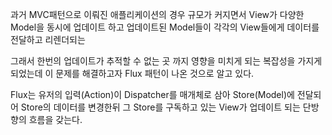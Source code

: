 
과거 MVC패턴으로 이뤄진 애플리케이션의 경우 
규모가 커지면서  View가 다양한 Model을 동시에 업데이트 하고 
업데이트된 Model들이 각각의 View들에게 데이터를 전달하고 리렌더되는 


그래서 한번의 업데이트가 추적할 수 없는 곳 까지 영향을 미치게 되는 복잡성을 가지게 되었는데
이 문제를 해결하고자 Flux 패턴이 나온 것으로 알고 있다.

Flux는 유저의 입력(Action)이 Dispatcher를 매개체로 삼아 Store(Model)에 전달되어 
Store의  데이터를 변경한뒤 그 Store를 구독하고 있는 View가 업데이트 되는 단방향의 흐름을 갖는다. 


